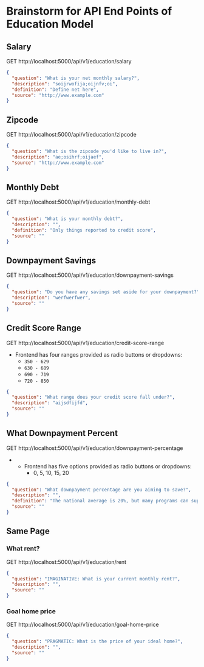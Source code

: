 # Brainstorm for API End Points of Education Model
## Salary
GET http://localhost:5000/api/v1/education/salary
```json
{
  "question": "What is your net monthly salary?",
  "description": "soijrwofija;oijnfv;oi",
  "definition": "Define net here",
  "source": "http://www.example.com"
}
```

## Zipcode
GET http://localhost:5000/api/v1/education/zipcode
```json
{
  "question": "What is the zipcode you'd like to live in?",
  "description": "ae;osihrf;oijaef",
  "source": "http://www.example.com"
}
```
## Monthly Debt
GET http://localhost:5000/api/v1/education/monthly-debt
```json
{
  "question": "What is your monthly debt?",
  "description": "",
  "definition": "Only things reported to credit score",
  "source": ""
}
```

## Downpayment Savings
GET http://localhost:5000/api/v1/education/downpayment-savings
```json
{
  "question": "Do you have any savings set aside for your downpayment?",
  "description": "werfwerfwer",
  "source": ""
}
```
## Credit Score Range
GET http://localhost:5000/api/v1/education/credit-score-range
- Frontend has four ranges provided as radio buttons or dropdowns:
    - `350 - 629`
    - `630 - 689`
    - `690 - 719`
    - `720 - 850`
```json
{
  "question": "What range does your credit score fall under?",
  "description": "aijsdfijfd",
  "source": ""
}
```
## What Downpayment Percent
GET http://localhost:5000/api/v1/education/downpayment-percentage
- - Frontend has five options provided as radio buttons or dropdowns:
    - 0, 5, 10, 15, 20
```json
{
  "question": "What downpayment percentage are you aiming to save?",
  "description": "",
  "definition": "The national average is 20%, but many programs can support alternate percentages.",
  "source": ""
}
```
## Same Page
### What rent?
GET http://localhost:5000/api/v1/education/rent
```json
{
  "question": "IMAGINATIVE: What is your current monthly rent?",
  "description": "",
  "source": ""
}
```
### Goal home price
GET http://localhost:5000/api/v1/education/goal-home-price
```json
{
  "question": "PRAGMATIC: What is the price of your ideal home?",
  "description": "",
  "source": ""
}
```
